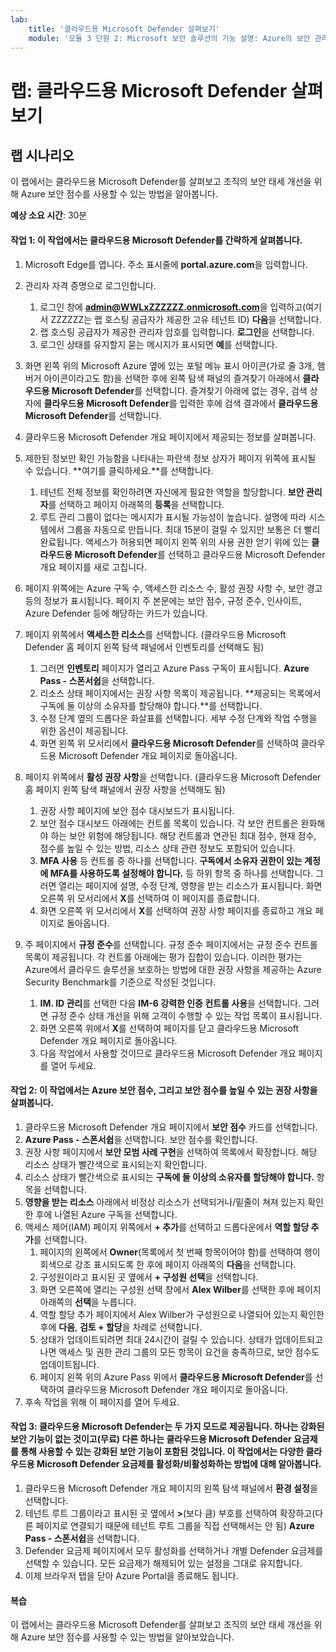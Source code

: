 ```yaml
---
lab:
    title: '클라우드용 Microsoft Defender 살펴보기'
    module: '모듈 3 단원 2: Microsoft 보안 솔루션의 기능 설명: Azure의 보안 관리 기능 설명'
---
```


# 랩: 클라우드용 Microsoft Defender 살펴보기

## 랩 시나리오
이 랩에서는 클라우드용 Microsoft Defender를 살펴보고 조직의 보안 태세 개선을 위해 Azure 보안 점수를 사용할 수 있는 방법을 알아봅니다.

**예상 소요 시간**: 30분

#### 작업 1: 이 작업에서는 클라우드용 Microsoft Defender를 간략하게 살펴봅니다.
1.	Microsoft Edge를 엽니다. 주소 표시줄에 **portal.azure.com**을 입력합니다.

1. 관리자 자격 증명으로 로그인합니다.
    1. 로그인 창에 **admin@WWLxZZZZZZ.onmicrosoft.com**을 입력하고(여기서 ZZZZZZ는 랩 호스팅 공급자가 제공한 고유 테넌트 ID) **다음**을 선택합니다.
    1. 랩 호스팅 공급자가 제공한 관리자 암호를 입력합니다. **로그인**을 선택합니다.
    1. 로그인 상태를 유지할지 묻는 메시지가 표시되면 **예**를 선택합니다.

1. 화면 왼쪽 위의 Microsoft Azure 옆에 있는 포털 메뉴 표시 아이콘(가로 줄 3개, 햄버거 아이콘이라고도 함)을 선택한 후에 왼쪽 탐색 패널의 즐겨찾기 아래에서 **클라우드용 Microsoft Defender**를 선택합니다.  즐겨찾기 아래에 없는 경우, 검색 상자에 **클라우드용 Microsoft Defender**를 입력한 후에 검색 결과에서 **클라우드용 Microsoft Defender**를 선택합니다.

1. 클라우드용 Microsoft Defender 개요 페이지에서 제공되는 정보를 살펴봅니다.  

1. 제한된 정보만 확인 가능함을 나타내는 파란색 정보 상자가 페이지 위쪽에 표시될 수 있습니다.  **여기를 클릭하세요.**를 선택합니다.
    1. 테넌트 전체 정보를 확인하려면 자신에게 필요한 역할을 할당합니다.  **보안 관리자**를 선택하고 페이지 아래쪽의 **등록**을 선택합니다.
    1. 루트 관리 그룹이 없다는 메시지가 표시될 가능성이 높습니다.  설명에 따라 시스템에서 그룹을 자동으로 만듭니다.  최대 15분이 걸릴 수 있지만 보통은 더 빨리 완료됩니다.  액세스가 허용되면 페이지 왼쪽 위의 사용 권한 얻기 위에 있는 **클라우드용 Microsoft Defender**를 선택하고 클라우드용 Microsoft Defender 개요 페이지를 새로 고칩니다.

1. 페이지 위쪽에는 Azure 구독 수, 액세스한 리소스 수, 활성 권장 사항 수, 보안 경고 등의 정보가 표시됩니다.  페이지 주 본문에는 보안 점수, 규정 준수, 인사이트, Azure Defender 등에 해당하는 카드가 있습니다.  

1. 페이지 위쪽에서 **액세스한 리소스**를 선택합니다.  (클라우드용 Microsoft Defender 홈 페이지 왼쪽 탐색 패널에서 인벤토리를 선택해도 됨)
    1. 그러면 **인벤토리** 페이지가 열리고 Azure Pass 구독이 표시됩니다.  **Azure Pass - 스폰서쉽**을 선택합니다.
    1. 리소스 상태 페이지에서는 권장 사항 목록이 제공됩니다.  **제공되는 목록에서 구독에 둘 이상의 소유자를 할당해야 합니다.**를 선택합니다.
    1. 수정 단계 옆의 드롭다운 화살표를 선택합니다. 세부 수정 단계와 작업 수행을 위한 옵션이 제공됩니다.  
    1. 화면 왼쪽 위 모서리에서 **클라우드용 Microsoft Defender**를 선택하여 클라우드용 Microsoft Defender 개요 페이지로 돌아옵니다.

1. 페이지 위쪽에서 **활성 권장 사항**을 선택합니다.  (클라우드용 Microsoft Defender 홈 페이지 왼쪽 탐색 패널에서 권장 사항을 선택해도 됨)
    1. 권장 사항 페이지에 보안 점수 대시보드가 표시됩니다.
    1. 보안 점수 대시보드 아래에는 컨트롤 목록이 있습니다. 각 보안 컨트롤은 완화해야 하는 보안 위험에 해당됩니다. 해당 컨트롤과 연관된 최대 점수, 현재 점수, 점수를 높일 수 있는 방법, 리소스 상태 관련 정보도 포함되어 있습니다.  
    1. **MFA 사용** 등 컨트롤 중 하나를 선택합니다.  **구독에서 소유자 권한이 있는 계정에 MFA를 사용하도록 설정해야 합니다.** 등 하위 항목 중 하나를 선택합니다.  그러면 열리는 페이지에 설명, 수정 단계, 영향을 받는 리소스가 표시됩니다. 화면 오른쪽 위 모서리에서 **X**를 선택하여 이 페이지를 종료합니다.
    1. 화면 오른쪽 위 모서리에서 **X**를 선택하여 권장 사항 페이지를 종료하고 개요 페이지로 돌아옵니다.

1. 주 페이지에서 **규정 준수**를 선택합니다. 규정 준수 페이지에서는 규정 준수 컨트롤 목록이 제공됩니다.  각 컨트롤 아래에는 평가 집합이 있습니다. 이러한 평가는 Azure에서 클라우드 솔루션을 보호하는 방법에 대한 권장 사항을 제공하는 Azure Security Benchmark를 기준으로 작성된 것입니다.
    1. **IM. ID 관리**를 선택한 다음 **IM-6 강력한 인증 컨트롤 사용**을 선택합니다.  그러면 규정 준수 상태 개선을 위해 고객이 수행할 수 있는 작업 목록이 표시됩니다.
    1. 화면 오른쪽 위에서 **X**를 선택하여 페이지를 닫고 클라우드용 Microsoft Defender 개요 페이지로 돌아옵니다. 
    1. 다음 작업에서 사용할 것이므로 클라우드용 Microsoft Defender 개요 페이지를 열어 두세요.


#### 작업 2: 이 작업에서는 Azure 보안 점수, 그리고 보안 점수를 높일 수 있는 권장 사항을 살펴봅니다. 

1. 클라우드용 Microsoft Defender 개요 페이지에서 **보안 점수** 카드를 선택합니다.
1. **Azure Pass - 스폰서쉽**을 선택합니다.  보안 점수를 확인합니다.
1. 권장 사항 페이지에서 **보안 모범 사례 구현**을 선택하여 목록에서 확장합니다. 해당 리소스 상태가 빨간색으로 표시되는지 확인합니다.
1. 리소스 상태가 빨간색으로 표시되는 **구독에 둘 이상의 소유자를 할당해야 합니다.** 항목을 선택합니다. 
1. **영향을 받는 리소스** 아래에서 비정상 리소스가 선택되거나/밑줄이 쳐져 있는지 확인한 후에 나열된 Azure 구독을 선택합니다.
1. 액세스 제어(IAM) 페이지 위쪽에서 **+ 추가**를 선택하고 드롭다운에서 **역할 할당 추가**를 선택합니다.
    1. 페이지의 왼쪽에서 **Owner**(목록에서 첫 번째 항목이어야 함)를 선택하여 행이 회색으로 강조 표시되도록 한 후에 페이지 아래쪽의 **다음**을 선택합니다.
    1. 구성원이라고 표시된 곳 옆에서 **+ 구성원 선택**을 선택합니다. 
    1. 화면 오른쪽에 열리는 구성원 선택 창에서 **Alex Wilber**를 선택한 후에 페이지 아래쪽의 **선택**을 누릅니다.  
    1. 역할 할당 추가 페이지에서 Alex Wilber가 구성원으로 나열되어 있는지 확인한 후에 **다음**, **검토 + 할당**을 차례로 선택합니다.
    1. 상태가 업데이트되려면 최대 24시간이 걸릴 수 있습니다. 상태가 업데이트되고 나면 액세스 및 권한 관리 그룹의 모든 항목이 요건을 충족하므로, 보안 점수도 업데이트됩니다.
    1. 페이지 왼쪽 위의 Azure Pass 위에서 **클라우드용 Microsoft Defender**를 선택하여 클라우드용 Microsoft Defender 개요 페이지로 돌아옵니다.
1. 후속 작업을 위해 이 페이지를 열어 두세요.


#### 작업 3:  클라우드용 Microsoft Defender는 두 가지 모드로 제공됩니다. 하나는 강화된 보안 기능이 없는 것이고(무료) 다른 하나는 클라우드용 Microsoft Defender 요금제를 통해 사용할 수 있는 강화된 보안 기능이 포함된 것입니다. 이 작업에서는 다양한 클라우드용 Microsoft Defender 요금제를 활성화/비활성화하는 방법에 대해 알아봅니다.

1.	클라우드용 Microsoft Defender 개요 페이지의 왼쪽 탐색 패널에서 **환경 설정**을 선택합니다.
1. 테넌트 루트 그룹이라고 표시된 곳 옆에서 **>**(보다 큼) 부호를 선택하여 확장하고(다른 페이지로 연결되기 때문에 테넌트 루트 그룹을 직접 선택해서는 안 됨) **Azure Pass - 스폰서쉽**을 선택합니다.
1.	Defender 요금제 페이지에서 모두 활성화를 선택하거나 개별 Defender 요금제를 선택할 수 있습니다. 모든 요금제가 해제되어 있는 설정을 그대로 유지합니다.
1.	이제 브라우저 탭을 닫아 Azure Portal을 종료해도 됩니다.


#### 복습
이 랩에서는 클라우드용 Microsoft Defender를 살펴보고 조직의 보안 태세 개선을 위해 Azure 보안 점수를 사용할 수 있는 방법을 알아보았습니다.

